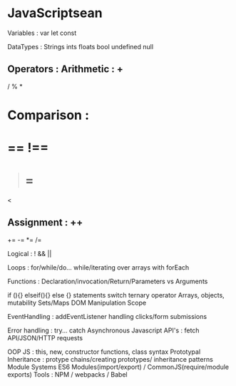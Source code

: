 # JavaScriptsean

Variables :
var
let
const

DataTypes : 
Strings
ints
floats
bool
undefined
null

Operators :
Arithmetic : 
+
-
/
%
*

Comparison : 
=
==
!==
===
>=
>=
>
<

Assignment :
++
--
+=
-=
*=
/=

Logical : 
!
&&
||

Loops :
for/while/do... while/iterating over arrays with forEach

Functions : 
Declaration/invocation/Return/Parameters vs Arguments

if (){} elseif(){} else {} statements
switch
ternary operator
Arrays, objects, mutability
Sets/Maps
DOM Manipulation
Scope

EventHandling : 
addEventListener
handling clicks/form submissions

Error handling : try... catch
Asynchronous Javascript
API's : fetch API/JSON/HTTP requests

OOP JS : this, new, constructor functions, class syntax
Prototypal Inheritance : protype chains/creating prototypes/ inheritance patterns
Module Systems ES6 Modules(import/export) / CommonJS(require/module exports)
Tools : NPM / webpacks / Babel


